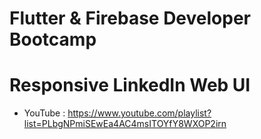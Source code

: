 # Flutter & Firebase Developer Bootcamp

# Responsive LinkedIn Web UI

- YouTube : https://www.youtube.com/playlist?list=PLbgNPmiSEwEa4AC4msITOYfY8WXOP2irn
